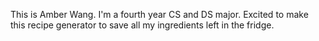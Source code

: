 This is Amber Wang. I'm a fourth year CS and DS major. Excited to make this recipe generator to save all my  ingredients left in the fridge. 